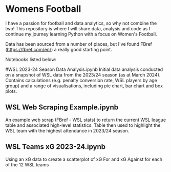 # Womens Football

I have a passion for football and data analytics, so why not combine the two!
This repository is where I will share data, analysis and code as I continue my journey learning Python with a focus on Women's Football.

Data has been sourced from a number of places, but I've found FBref (https://fbref.com/en/) a really good starting point.

Notebooks listed below:

#WSL 2023-24 Season Data Analysis.ipynb 
Initial data analysis conducted on a snapshot of WSL data from the 2023/24 season (as at March 2024). Contains calculations (e.g. penalty conversion rate, WSL players by age group) and a range of visualisations, including pie chart, bar chart and box plots.

## WSL Web Scraping Example.ipynb
An example web scrap (FBref - WSL stats) to return the current WSL league table and associated high-level statistics. Table then used to highlight the WSL team with the highest attendance in 2023/24 season.

## WSL Teams xG 2023-24.ipynb
Using an xG data to create a scatterplot of xG For and xG Against for each of the 12 WSL teams
